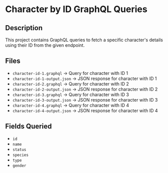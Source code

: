 # Character by ID GraphQL Queries

## Description

This project contains GraphQL queries to fetch a specific character's details using their ID from the given endpoint.

## Files

- `character-id-1.graphql` → Query for character with ID 1
- `character-id-1-output.json` → JSON response for character with ID 1
- `character-id-2.graphql` → Query for character with ID 2
- `character-id-2-output.json` → JSON response for character with ID 2
- `character-id-3.graphql` → Query for character with ID 3
- `character-id-3-output.json` → JSON response for character with ID 3
- `character-id-4.graphql` → Query for character with ID 4
- `character-id-4-output.json` → JSON response for character with ID 4

## Fields Queried

- `id`
- `name`
- `status`
- `species`
- `type`
- `gender`
